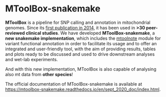 # MToolBox-snakemake

**MToolBox** is a pipeline for SNP calling and annotation in mitochondrial genomes. Since its [first publication in 2014](https://pubmed.ncbi.nlm.nih.gov/25028726), it has been used in **>30 peer-reviewed clinical studies**. We have developed **MToolBox-snakemake**, a **new snakemake implementation**, which includes the [mtoolnote](https://github.com/mitoNGS/mtoolnote) module for variant functional annotation in order to facilitate its usage and to offer an integrated and user-friendly tool, with the aim of providing results, tables and plots ready to be discussed and used to drive downstream analyses and wet-lab experiments.

And with this new implementation, MToolBox is also capable of analysing also mt data from **other species**!

The official documentation of MToolBox-snakemake is available at https://mtoolbox-snakemake.readthedocs.io/en/sept_2020_doc/index.html.